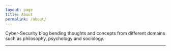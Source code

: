 ```yaml
---
layout: page
title: About
permalink: /about/
---
```


Cyber-Security blog bending thoughts and concepts from different domains such as philosophy, psychology and sociology.

----

